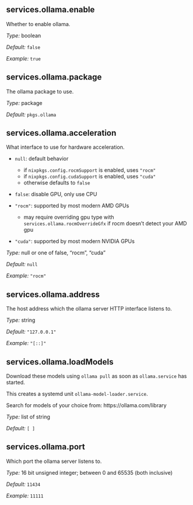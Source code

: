 [comment]: # (Do not edit this file as it is autogenerated. Go to docs/individual-docs if you want to make edits.)


[comment]: # (Please add your documentation on top of this line)

## services\.ollama\.enable



Whether to enable ollama\.



*Type:*
boolean



*Default:*
` false `



*Example:*
` true `



## services\.ollama\.package



The ollama package to use\.



*Type:*
package



*Default:*
` pkgs.ollama `



## services\.ollama\.acceleration

What interface to use for hardware acceleration\.

 - ` null `: default behavior
   
    - if ` nixpkgs.config.rocmSupport ` is enabled, uses ` "rocm" `
    - if ` nixpkgs.config.cudaSupport ` is enabled, uses ` "cuda" `
    - otherwise defaults to ` false `
 - ` false `: disable GPU, only use CPU
 - ` "rocm" `: supported by most modern AMD GPUs
   
    - may require overriding gpu type with ` services.ollama.rocmOverrideGfx `
      if rocm doesn’t detect your AMD gpu
 - ` "cuda" `: supported by most modern NVIDIA GPUs



*Type:*
null or one of false, “rocm”, “cuda”



*Default:*
` null `



*Example:*
` "rocm" `



## services\.ollama\.address



The host address which the ollama server HTTP interface listens to\.



*Type:*
string



*Default:*
` "127.0.0.1" `



*Example:*
` "[::]" `



## services\.ollama\.loadModels



Download these models using ` ollama pull ` as soon as ` ollama.service ` has started\.

This creates a systemd unit ` ollama-model-loader.service `\.

Search for models of your choice from: https://ollama\.com/library



*Type:*
list of string



*Default:*
` [ ] `



## services\.ollama\.port



Which port the ollama server listens to\.



*Type:*
16 bit unsigned integer; between 0 and 65535 (both inclusive)



*Default:*
` 11434 `



*Example:*
` 11111 `
